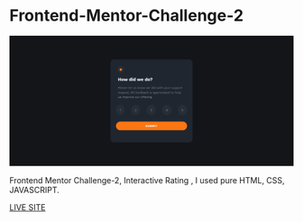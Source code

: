 # Frontend-Mentor-Challenge-2

![Design Preview](./design/preview.png)

Frontend Mentor Challenge-2, Interactive Rating , I used pure HTML, CSS, JAVASCRIPT.

<a href="https://ishak00.github.io/Frontend-Mentor-Challenge-2/">LIVE SITE<a>
